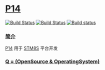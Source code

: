 ﻿# [P14](https://github.com/OS-Q/P14)

[![Build Status](https://github.com/OS-Q/P14/workflows/P14/badge.svg)](https://github.com/OS-Q/P14/actions)
[![Build Status](https://travis-ci.com/OS-Q/P14.svg?branch=master)](https://travis-ci.com/OS-Q/P14)
[![Build status](https://ci.appveyor.com/api/projects/status/p08jsu3nvloyo7pu?svg=true)](https://ci.appveyor.com/project/Qitas/p14)

### [简介](https://github.com/OS-Q/P14/wiki)

[P14](https://github.com/OS-Q/P14) 用于 [STM8S](https://github.com/SoCXin/STM8S) 平台开发

### [Q = (OpenSource & OperatingSystem) ](http://www.OS-Q.com)
